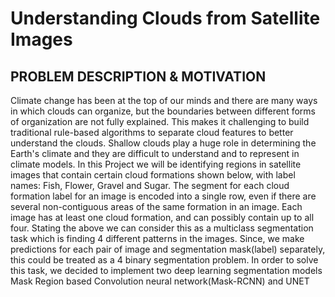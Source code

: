 <h1>Understanding Clouds from Satellite Images</h1>
<h2>PROBLEM DESCRIPTION & MOTIVATION</h2>
<p>Climate change has been at the top of our minds and there are many ways in which clouds can
organize, but the boundaries between different forms of organization are not fully explained.
This makes it challenging to build traditional rule-based algorithms to separate cloud features to
better understand the clouds. Shallow clouds play a huge role in determining the Earth's climate
and they are difficult to understand and to represent in climate models. In this Project we will be
identifying regions in satellite images that contain certain cloud formations shown below, with
label names: Fish, Flower, Gravel and Sugar. The segment for each cloud formation label for an
image is encoded into a single row, even if there are several non-contiguous areas of the same
formation in an image. Each image has at least one cloud formation, and can possibly contain up
to all four. Stating the above we can consider this as a multiclass segmentation task which is
finding 4 different patterns in the images. Since, we make predictions for each pair of image and
segmentation mask(label) separately, this could be treated as a 4 binary segmentation problem.
In order to solve this task, we decided to implement two deep learning segmentation models
Mask Region based Convolution neural network(Mask-RCNN) and UNET</p>
